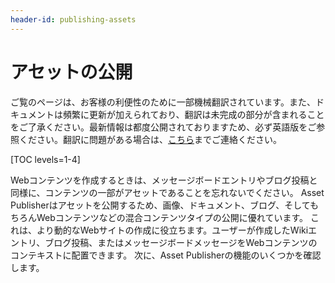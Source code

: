 ```yaml
---
header-id: publishing-assets
---
```


# アセットの公開

<p class="alert alert-info"><span class="wysiwyg-color-blue120">ご覧のページは、お客様の利便性のために一部機械翻訳されています。また、ドキュメントは頻繁に更新が加えられており、翻訳は未完成の部分が含まれることをご了承ください。最新情報は都度公開されておりますため、必ず英語版をご参照ください。翻訳に問題がある場合は、<a href="mailto:support-content-jp@liferay.com">こちら</a>までご連絡ください。</span></p>

[TOC levels=1-4]

Webコンテンツを作成するときは、メッセージボードエントリやブログ投稿と同様に、コンテンツの一部がアセットであることを忘れないでください。 Asset Publisherはアセットを公開するため、画像、ドキュメント、ブログ、そしてもちろんWebコンテンツなどの混合コンテンツタイプの公開に優れています。 これは、より動的なWebサイトの作成に役立ちます。ユーザーが作成したWikiエントリ、ブログ投稿、またはメッセージボードメッセージをWebコンテンツのコンテキストに配置できます。 次に、Asset Publisherの機能のいくつかを確認します。
